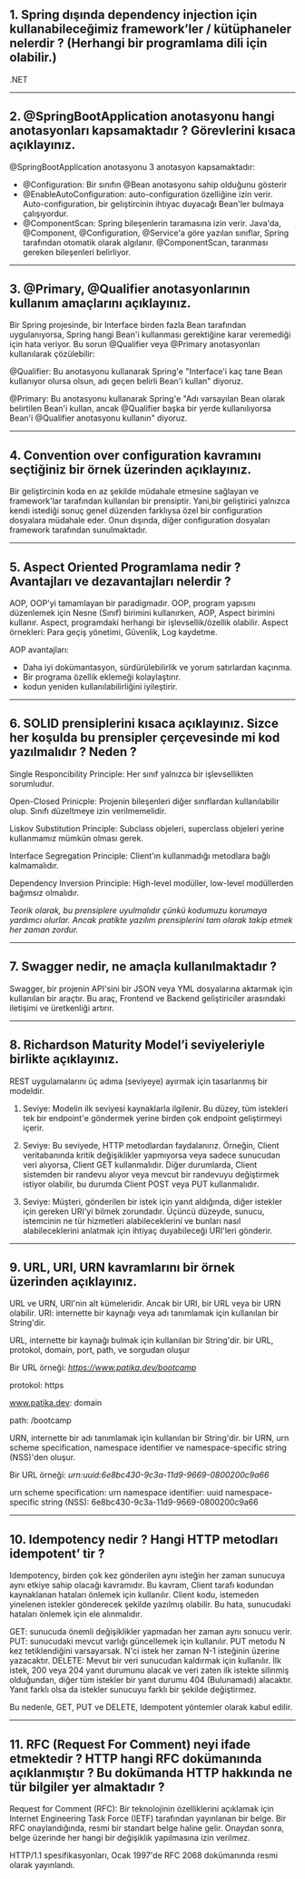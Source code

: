 <h2>
1. Spring dışında dependency injection için kullanabileceğimiz framework’ler / kütüphaneler nelerdir ? (Herhangi bir programlama dili
için olabilir.)
</h2>

<p>
  .NET
</p>

<hr/>

<h2>
2. @SpringBootApplication anotasyonu hangi anotasyonları kapsamaktadır ? Görevlerini kısaca açıklayınız.
</h2>

<p>
  @SpringBootApplication anotasyonu 3 anotasyon kapsamaktadır:
  
  <ul>
    <li>
      @Configuration: Bir sınıfın @Bean anotasyonu sahip olduğunu gösterir
    </li>
    <li>
      @EnableAutoConfiguration: auto-configuration özelliğine izin verir. Auto-configuration, bir geliştircinin ihtıyac duyacağı Bean'ler bulmaya çalışıyordur.
    </li>
    <li>
      @ComponentScan: Spring bileşenlerin taramasına izin verir. Java'da, @Component, @Configuration, @Service'a göre yazılan sınıflar, Spring tarafından otomatik olarak algılanır. @ComponentScan, taranması gereken bileşenleri belirliyor.
    </li>
  </ul>
</p>

<hr/>
<h2>
3. @Primary, @Qualifier anotasyonlarının kullanım amaçlarını açıklayınız.
</h2>

<p>

Bir Spring projesinde, bir Interface birden fazla Bean tarafından uygulanıyorsa, Spring hangi Bean'i kullanması gerektiğine karar veremediği için hata veriyor. Bu sorun @Qualifier veya @Primary anotasyonları kullanılarak çözülebilir:

@Qualifier: Bu anotasyonu kullanarak Spring'e "Interface'i kaç tane Bean kullanıyor olursa olsun, adı geçen belirli Bean'i kullan" diyoruz.

@Primary: Bu anotasyonu kullanarak Spring'e "Adı varsayılan Bean olarak belirtilen Bean'i kullan, ancak @Qualifier başka bir yerde kullanılıyorsa Bean'i @Qualifier anotasyonu kullanın" diyoruz.
</p>

<hr/>
<h2>
4. Convention over configuration kavramını seçtiğiniz bir örnek üzerinden açıklayınız.
</h2>

<p>
  Bir geliştircinin koda en az şekilde müdahale etmesine sağlayan ve framework'lar tarafından kullanılan bir prensiptir. Yani,bir geliştirici yalnızca kendi istediği sonuç genel düzenden farklıysa özel bir configuration dosyalara müdahale eder. Onun dışında, diğer configuration dosyaları framework tarafından sunulmaktadır.
  
</p>

<hr/>
<h2>
5. Aspect Oriented Programlama nedir ? Avantajları ve dezavantajları nelerdir ?
</h2>

<p>
  AOP, OOP'yi tamamlayan bir paradigmadır. OOP, program yapısını düzenlemek için Nesne (Sınıf) birimini kullanırken, AOP, Aspect birimini kullanır. Aspect, programdaki herhangi bir işlevsellik/özellik olabilir. Aspect örnekleri: Para geçiş yönetimi, Güvenlik, Log kaydetme.

AOP avantajları:

- Daha iyi dokümantasyon, sürdürülebilirlik ve yorum satırlardan kaçınma.
- Bir programa özellik eklemeği kolaylaştırır.
- kodun yeniden kullanılabilirliğini iyileştirir.
</p>

<hr/>
<h2>
6. SOLID prensiplerini kısaca açıklayınız. Sizce her koşulda bu prensipler çerçevesinde mi kod yazılmalıdır ? Neden ?
</h2>

<p>

  Single Responcibility Principle: Her sınıf yalnızca bir işlevsellikten sorumludur.

  Open-Closed Prinicple: Projenin bileşenleri diğer sınıflardan kullanılabilir olup. Sınıfı düzeltmeye izin verilmemelidir.

  Liskov Substitution Principle: Subclass objeleri, superclass objeleri yerine kullanmamız mümkün olması gerek.

  Interface Segregation Principle: Client'ın kullanmadığı metodlara bağlı kalmamalıdır.

  Dependency Inversion Principle: High-level modüller, low-level modüllerden bağımsız olmalıdır. 
  
  <bold><i>Teorik olarak, bu prensiplere uyulmalıdır çünkü kodumuzu korumaya yardımcı olurlar. Ancak pratikte yazılım prensiplerini tam olarak takip etmek her zaman zordur.</i></bold>
  
</p>

<hr/>
<h2>
7. Swagger nedir, ne amaçla kullanılmaktadır ?
</h2>

<p>
Swagger, bir projenin API'sini bir JSON veya YML dosyalarına aktarmak için kullanılan bir araçtır. Bu araç, Frontend ve Backend geliştiriciler arasındaki iletişimi ve üretkenliği artırır.
</p>

<hr/>
<h2>
8. Richardson Maturity Model’i seviyeleriyle birlikte açıklayınız.
</h2>

<p>
  REST uygulamalarını üç adıma (seviyeye) ayırmak için tasarlanmış bir modeldir.
  
   1. Seviye: Modelin ilk seviyesi kaynaklarla ilgilenir. Bu düzey, tüm istekleri tek bir endpoint'e göndermek yerine birden çok endpoint geliştirmeyi içerir.
  
   2. Seviye: Bu seviyede, HTTP metodlardan faydalanırız. Örneğin, Client veritabanında kritik değişiklikler yapmıyorsa veya sadece sunucudan veri alıyorsa, Client GET kullanmalıdır. Diğer durumlarda, Client sistemden bir randevu alıyor veya mevcut bir randevuyu değiştirmek istiyor olabilir, bu durumda Client POST veya PUT kullanmalıdır.
  
   3. Seviye: Müşteri, gönderilen bir istek için yanıt aldığında, diğer istekler için gereken URI'yi bilmek zorundadır. Üçüncü düzeyde, sunucu, istemcinin ne tür hizmetleri alabileceklerini ve bunları nasıl alabileceklerini anlatmak için ihtiyaç duyabileceği URI'leri gönderir.
</p>

<hr/>
<h2>
9. URL, URI, URN kavramlarını bir örnek üzerinden açıklayınız.
</h2>

<p>
URL ve URN, URI'nin alt kümeleridir. Ancak bir URI, bir URL veya bir URN olabilir.
URI: internette bir kaynağı veya adı tanımlamak için kullanılan bir String'dir.

URL, internette bir kaynağı bulmak için kullanılan bir String'dir. bir URL, protokol, domain, port, path, ve sorgudan oluşur

  Bir URL örneği: <i>https://www.patika.dev/bootcamp</i>

protokol: https
  
www.patika.dev: domain
  
path: /bootcamp

URN, internette bir adı tanımlamak için kullanılan bir String'dir. bir URN, urn scheme specification, namespace identifier ve namespace-specific string (NSS)'den oluşur.

Bir URL örneği: <i> urn:uuid:6e8bc430-9c3a-11d9-9669-0800200c9a66</i>

urn scheme specification: urn
namespace identifier: uuid
namespace-specific string (NSS): 6e8bc430-9c3a-11d9-9669-0800200c9a66
</p>

<hr/>
<h2>
10. Idempotency nedir ? Hangi HTTP metodları idempotent’ tir ?
</h2>

<p>
    Idempotency, birden çok kez gönderilen aynı isteğin her zaman sunucuya aynı etkiye sahip olacağı kavramıdır. Bu kavram, Client tarafı kodundan kaynaklanan hataları önlemek için kullanılır. Client kodu, istemeden yinelenen istekler gönderecek şekilde yazılmış olabilir. Bu hata, sunucudaki hataları önlemek için ele alınmalıdır.

  GET: sunucuda önemli değişiklikler yapmadan her zaman aynı sonucu verir. 
  PUT: sunucudaki mevcut varlığı güncellemek için kullanılır. PUT metodu N kez tetiklendiğini varsayarsak. N'ci istek her zaman N-1 isteğinin üzerine yazacaktır. 
  DELETE: Mevut bir veri sunucudan kaldırmak için kullanılır. İlk istek, 200 veya 204 yanıt durumunu alacak ve veri zaten ilk istekte silinmiş olduğundan, diğer tüm istekler bir yanıt durumu 404 (Bulunamadı) alacaktır. Yanıt farklı olsa da istekler sunucuyu farklı bir şekilde değiştirmez.

  Bu nedenle, GET, PUT ve DELETE, Idempotent yöntemler olarak kabul edilir.
</p>

<hr/>
<h2>
11. RFC (Request For Comment) neyi ifade etmektedir ? HTTP hangi RFC dokümanında açıklanmıştır ? Bu dokümanda HTTP hakkında
ne tür bilgiler yer almaktadır ?
</h2>

<p>
Request for Comment (RFC): Bir teknolojinin özelliklerini açıklamak için Internet Engineering Task Force (IETF) tarafından yayınlanan bir belge. Bir RFC onaylandığında, resmi bir standart belge haline gelir. Onaydan sonra, belge üzerinde her hangi bir değişiklik yapılmasına izin verilmez.

HTTP/1.1 spesifikasyonları, Ocak 1997'de RFC 2068 dokümanında resmi olarak yayınlandı.
</p>

